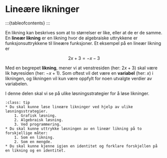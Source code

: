 # Lineære likninger

:::{tableofcontents}
:::

En likning kan beskrives som at to størrelser er like, eller at de er de samme.
En **lineær likning** er en likning hvor de algebraiske uttrykkene er funksjonsuttrykkene til lineære funksjoner.
Et eksempel på en lineær likning er

$$
2x + 3 = -x - 3
$$

Med en begrepet **likning**, mener vi at venstresiden (her: $2x + 3$) skal være lik høyresiden (her: $-x + 1$). Som oftest vil det være en **variabel** (her: $x$) i likningen, og likningen vil kun være oppfylt for noen utvalgte verdier av variabelen.

I denne delen skal vi se på ulike løsningsstrategier for å løse likninger. 

```{admonition} Læringsmål: lineære likninger
:class: tip
* Du skal kunne løse lineære likninger ved hjelp av ulike løsningsstrategier.
    1. Grafisk løsning.
    2. Algebraisk løsning.
    3. Ved programmering.
* Du skal kunne uttrykke løsningen av en lineær likning på to forskjellige måter:
    1. Som en likning.
    2. Som en mengde.
* Du skal kunne kjenne igjen en identitet og forklare forskjellen på en likning og en identitet. 
```

<!-- ## Identiteter
For de fleste likninger finnes det ingen, én eller flere verdier av $x$ som gjør at likningen er oppfylt. For noen likninger vil derimot likningen være oppfylt for alle verdier av $x$. Slike likninger kaller vi for identiteter. Et eksempel på en identitet er $ 2 (x + 3) = 2x + 6 $. Vi ser at dersom vi ganger ut parantesen på venstre side, får vi høyre side. Dette gjør at de to sidene vil være like for alle verdier av $x$.  -->